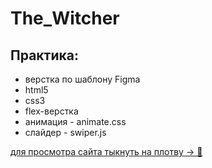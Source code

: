 # The_Witcher

<h2>Практика:</h2><ul>
  <li>верстка по шаблону Figma</li>
  <li>html5</li>
  <li>css3</li>
  <li>flex-верстка</li>
  <li>анимация - animate.css</li>
  <li>слайдер - swiper.js</li>
</ul>

<a href="https://umikitsune.github.io/The_Witcher/">для просмотра сайта тыкнуть на плотву -> &#128014;</a>
